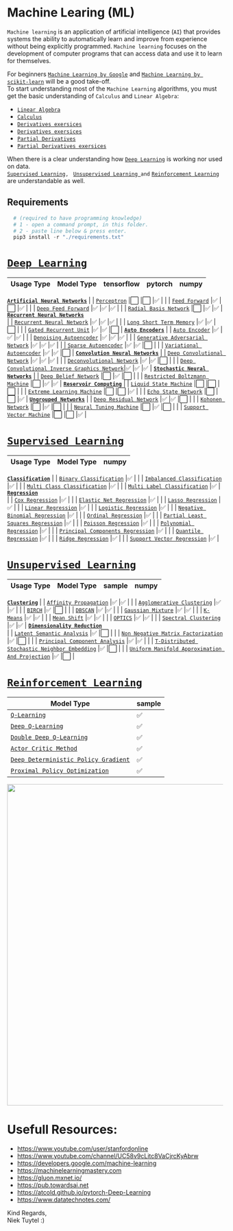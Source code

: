 # Machine Learing (ML)
`Machine learning` is an application of artificial intelligence (`AI`) that provides systems the ability to automatically learn and improve from experience without being explicitly programmed.
`Machine learning` focuses on the development of computer programs that can access data and use it to learn for themselves.  

For beginners [`Machine Learning by Google`](https://developers.google.com/machine-learning) and [`Machine Learning by scikit-learn`](https://scikit-learn.org/stable/) will be a good take-off.  
To start understanding most of the `Machine Learning` algorithms, you must get the basic understanding of `Calculus` and `Linear Algebra`:  
+ [`Linear Algebra`](https://www.youtube.com/watch?v=fNk_zzaMoSs&list=PLZHQObOWTQDPD3MizzM2xVFitgF8hE_ab&index=1)
+ [`Calculus`](https://www.youtube.com/watch?v=WUvTyaaNkzM&list=PLZHQObOWTQDMsr9K-rj53DwVRMYO3t5Yr&index=1)
+ [`Derivatives exersices`](http://derivative-functions.cours-de-math.eu/exercises-derivative-basic.php)  
+ [`Derivatives exersices`](https://www.youtube.com/watch?v=5yfh5cf4-0w)  
+ [`Partial Derivatives`](https://www.youtube.com/watch?v=p_di4Zn4wz4&list=PLZHQObOWTQDNPOjrT6KVlfJuKtYTftqH6&index=1)  
+ [`Partial Derivatives exersices`](https://www.youtube.com/watch?v=JAf_aSIJryg) 


When there is a clear understanding how  [`Deep Learning`](./deep_learning/README.md) is working nor used on data.  
[`Supervised Learning`](./supervised_learning/README.md)`, ` [`Unsupervised Learning `](./unsupervised_learning/README.md)` and ` [`Reinforcement Learning`](./reinforcement_learning/README.md) are understandable as well.

## Requirements 
```python
  # (required to have programming knowledge)
  # 1 - open a command prompt, in this folder.
  # 2 - paste line below & press enter.
  pip3 install -r "./requirements.txt"
```

# [`Deep Learning`](./deep_learning/README.md)
Usage Type                                                                                                                             | Model Type   | tensorflow | pytorch |   numpy   |
|--------------------------------------------------------------------------------------------------------------------------------------|--------------|------------|---------|-----------|
<b>[`Artificial Neural Networks`](./deep_learning/artificial_neural_networks/README.md)</b>
| | [`Perceptron`](./deep_learning/artificial_neural_networks/perceptron/README.md)                                                                   |⬜️         |⬜️       |✅         |
| | [`Feed Forward`](./deep_learning/artificial_neural_networks/feed_forward/README.md)                                                               |✅         |⬜️       |✅         |
| | [`Deep Feed Forward`](./deep_learning/artificial_neural_networks/deep_feed_forward/README.md)                                                     |✅         |✅       |✅         |
| | [`Radial Basis Network`](./deep_learning/artificial_neural_networks/radial_basis_network/README.md)                                               |⬜️         |✅       |✅         |
<b>[`Recurrent Neural Networks`](./deep_learning/recurrent_neural_networks/README.md)</b>          
| | [`Recurrent Neural Network`](./deep_learning/recurrent_neural_networks/recurrent_neural_network/README.md)                                        |✅         |✅       |✅         |
| | [`Long Short Term Memory`](./deep_learning/recurrent_neural_networks/long_short_term_memory/README.md)                                            |✅         |✅       |⬜️         |
| | [`Gated Recurrent Unit`](./deep_learning/recurrent_neural_networks/gated_recurrent_unit/README.md)                                                |✅         |✅       |⬜️         |
<b>[`Auto Encoders`](./deep_learning/autoencoders/README.md)</b>
| | [`Auto Encoder`](./deep_learning/autoencoders/autoencoder/README.md)                                                                            |✅         |✅       |✅         |
| | [`Denoising Autoencoder`](./deep_learning/autoencoders/denoising_autoencoder/README.md)                                                           |✅         |✅       |✅         |
| | [`Generative Adversarial Network`](./deep_learning/autoencoders/generative_adversarial_network/README.md)                                         |✅         |✅       |✅         |
| | [`Sparse Autoencoder`](./deep_learning/autoencoders/sparse_autoencoder/README.md)                                                                 |✅         |✅       |⬜️         |
| | [`Variational Autoencoder`](./deep_learning/autoencoders/variational_autoencoder/README.md)                                                       |✅         |✅       |⬜️         |
<b>[`Convolution Neural Networks`](./deep_learning/convolution_neural_networks/README.md)</b>
| | [`Deep Convolutional Network`](./deep_learning/convolution_neural_networks/deep_convolutional_network/README.md)                                  |✅         |✅       |✅         |
| | [`Deconvolutional Network`](./deep_learning/convolution_neural_networks/deconvolutional_network/README.md)                                        |✅         |✅       |⬜️         |
| | [`Deep Convolutional Inverse Graphics Network`](./deep_learning/convolution_neural_networks/deep_convolutional_inverse_graphics_network/README.md)|✅         |✅       |✅         |
<b>[`Stochastic Neural Networks`](./deep_learning/stochastic_neural_networks/README.md)</b>
| | [`Deep Belief Network`](./deep_learning/stochastic_neural_networks/deep_belief_network/README.md)                                                 |⬜️         |✅       |⬜️         |
| | [`Restricted Boltzmann Machine`](./deep_learning/stochastic_neural_networks/restricted_boltzmann_machine/README.md)                               |⬜️         |✅       |✅         |
<b>[`Reservoir Computing`](./deep_learning/reservoir_computing/README.md)</b>
| | [`Liquid State Machine`](./deep_learning/reservoir_computing/liquid_state_machine/README.md)                                                      |⬜️         |⬜️       |⬜️         |
| | [`Extreme Learning Machine`](./deep_learning/reservoir_computing/extreme_learning_machine/README.md)                                              |⬜️         |⬜️       |✅         |
| | [`Echo State Network`](./deep_learning/reservoir_computing/echo_state_network/README.md)                                                          |⬜️         |⬜️       |✅         |
<b>[`Ungrouped Networks`](./deep_learning/ungrouped_networks/README.md)</b>
| | [`Deep Residual Network`](./deep_learning/ungrouped_networks/deep_belief_network/README.md)                                                       |✅         |✅       |⬜️         |
| | [`Kohonen Network`](./deep_learning/ungrouped_networks/kohonen_network/README.md)                                                                 |⬜️         |✅       |⬜️         |
| | [`Neural Tuning Machine`](./deep_learning/ungrouped_networks/neural_tuning_machine/README.md)                                                     |⬜️         |✅       |⬜️         |
| | [`Support Vector Machine`](./deep_learning/ungrouped_networks/support_vector_machine/README.md)                                                   |⬜️         |⬜️       |✅         |
 
# [`Supervised Learning`](./supervised_learning/README.md)
Usage Type                                                                                                   | Model Type   | numpy |
|------------------------------------------------------------------------------------------------------------|--------------|-------|
<b>[`Classification`](./supervised_learning/classification/README.md)</b>
| | [`Binary Classification`](./supervised_learning/classification/binary_classification/README.md)                         |✅     |
| | [`Imbalanced Classification`](./supervised_learning/classification/imbalanced_classification/README.md)                 |✅     |
| | [`Multi Class Classification`](./supervised_learning/classification/multi_class_classification/README.md)               |✅     |
| | [`Multi Label Classification`](./supervised_learning/classification/multi_label_classification/README.md)               |✅     |
<b>[`Regression`](./supervised_learning/regression/README.md)</b>          
| | [`Cox Regression`](./supervised_learning/regression/cox_regression/README.md)                                           |✅     |
| | [`Elastic Net Regression`](./supervised_learning/regression/elastic_net_regression/README.md)                           |✅     |
| | [`Lasso Regression`](./supervised_learning/regression/lasso_regression/README.md)                                       |✅     |
| | [`Linear Regression`](./supervised_learning/regression/linear_regression/README.md)                                     |✅     |
| | [`Logistic Regression`](./supervised_learning/regression/logistic_regression/README.md)                                 |✅     |
| | [`Negative Binomial Regression`](./supervised_learning/regression/negative_binomial_regression/README.md)               |✅     |
| | [`Ordinal Regression`](./supervised_learning/regression/ordinal_regression/README.md)                                   |✅     |
| | [`Partial Least Squares Regression`](./supervised_learning/regression/partial_least_squares_regression/README.md)       |✅     |
| | [`Poisson Regression`](./supervised_learning/regression/poisson_regression/README.md)                                   |✅     |
| | [`Polynomial Regression`](./supervised_learning/regression/polynomial_regression/README.md)                             |✅     |
| | [`Principal Components Regression`](./supervised_learning/regression/principal_components_regression/README.md)         |✅     |
| | [`Quantile Regression`](./supervised_learning/regression/quantile_regression/README.md)                                 |✅     |
| | [`Ridge Regression`](./supervised_learning/regression/ridge_regression/README.md)                                       |✅     |
| | [`Support Vector Regression`](./supervised_learning/regression/support_vector_regression/README.md)                     |✅     |


# [`Unsupervised Learning`](./unsupervised_learning/README.md)
Usage Type                                                                                                                                   | Model Type   | sample | numpy |
|--------------------------------------------------------------------------------------------------------------------------------------------|--------------|--------|-------|
<b>[`Clustering`](./unsupervised_learning/clustering/README.md)</b>
| | [`Affinity Propagation`](./unsupervised_learning/clustering/affinity_propagation/README.md)                                                             |✅      |✅    |
| | [`Agglomerative Clustering`](./unsupervised_learning/clustering/agglomerative_clustering/README.md)                                                     |✅      |✅    |
| | [`BIRCH`](./unsupervised_learning/clustering/BIRCH/README.md)                                                                                           |✅      |⬜️    |
| | [`DBSCAN`](./unsupervised_learning/clustering/DBSCAN/README.md)                                                                                         |✅      |✅    |
| | [`Gaussian Mixture`](./unsupervised_learning/clustering/gaussian_mixture/README.md)                                                                     |✅      |✅    |
| | [`K-Means`](./unsupervised_learning/clustering/k_means/README.md)                                                                                       |✅      |✅    |
| | [`Mean Shift`](./unsupervised_learning/clustering/mean_shift/README.md)                                                                                 |✅      |✅    |
| | [`OPTICS`](./unsupervised_learning/clustering/OPTICS/README.md)                                                                                         |✅      |✅    |
| | [`Spectral Clustering`](./unsupervised_learning/clustering/spectral_clustering/README.md)                                                               |✅      |✅    |
<b>[`Dimensionality Reduction`](./unsupervised_learning/dimensionality_reduction/README.md)</b>          
| | [`Latent Semantic Analysis`](./unsupervised_learning/dimensionality_reduction/latent_semantic_analysis/README.md)                                       |✅      |⬜️    |
| | [`Non Negative Matrix Factorization`](./unsupervised_learning/dimensionality_reduction/non_negative_matrix_factorization/README.md)                     |✅      |⬜️    |
| | [`Principal Component Analysis`](./unsupervised_learning/dimensionality_reduction/principal_component_analysis/README.md)                               |✅      |✅    |
| | [`T-Distributed Stochastic Neighbor Embedding`](./unsupervised_learning/dimensionality_reduction/t_distributed_stochastic_neighbor_embedding/README.md) |✅      |⬜️    |
| | [`Uniform Manifold Approximation And Projection`](./unsupervised_learning/dimensionality_reduction/latent_semantic_analysis/README.md)                  |✅      |⬜️    |

# [`Reinforcement Learning`](./reinforcement_learning/README.md)
| Model Type                                                                                                    | sample |
|---------------------------------------------------------------------------------------------------------------|--------|
| [`Q-Learning`](./reinforcement_learning/q_learning/README.md)                                                 |✅     |
| [`Deep Q-Learning`](./reinforcement_learning/deep_q_learning/README.md)                                       |✅     |
| [`Double Deep Q-Learning`](./reinforcement_learning/double_deep_q_learning/README.md)                         |✅     |
| [`Actor Critic Method`](./reinforcement_learning/actor_critic_method/README.md)                               |✅     |
| [`Deep Deterministic Policy Gradient`](./reinforcement_learning/deep_deterministic_policy_gradient/README.md) |✅     |
| [`Proximal Policy Optimization`](./reinforcement_learning/proximal_policy_optimization/README.md)             |✅     |

<p align="center">
    <!-- <img src="https://miro.medium.com/max/2628/0*NJFLO8BSVhZy8XNF.png" width="750"> -->
    <img src="https://miro.medium.com/max/903/1*8OSHpISmR1l79yX4I234wg.jpeg" width="750">
</p>  

# Usefull Resources:
+ https://www.youtube.com/user/stanfordonline
+ https://www.youtube.com/channel/UC58v9cLitc8VaCjrcKyAbrw
+ https://developers.google.com/machine-learning
+ https://machinelearningmastery.com
+ https://gluon.mxnet.io/
+ https://pub.towardsai.net
+ https://atcold.github.io/pytorch-Deep-Learning
+ https://www.datatechnotes.com/

Kind Regards,   
Niek Tuytel  :)
